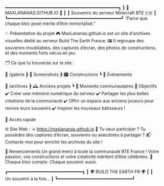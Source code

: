 ━━━━━━━━━━━━━━━━━━━━━━━━━━━━━━━━━━━━━━━━━━━━┓
┃         🍍 MAXLANANAS.GITHUB.IO 🍍       ┃
┃   Souvenirs du serveur Minecraft BTE 🇫🇷    ┃
┗━━━━━━━━━━━━━━━━━━━━━━━━━━━━━━━━━━━━━━━━━━━━┛
“Parce que chaque bloc posé mérite d’être immortalisé.”

✨ Présentation du projet
🎮 MaxLananas.github.io est un site d'archives visuelles dédié au serveur Build The Earth France.
🖼️ Il regroupe des souvenirs inoubliables, des captures d’écran, des photos de constructions, et des moments forts vécus en jeu.

🗂️ Ce que tu trouveras sur le site :

📁 /galerie
    ┣ 📸 Screenshots
    ┣ 🏙️ Constructions
    ┗ 🎉 Événements

📁 /archives
    ┣ 🕰️ Anciens projets
    ┗ 💬 Moments communautaires
🎯 Objectifs
✔️ Créer une mémoire numérique du serveur
✔️ Partager les plus belles créations de la communauté
✔️ Offrir un espace aux anciens joueurs pour revivre leurs souvenirs
✔️ Inspirer les nouveaux bâtisseurs !

🔗 Accès rapide

🌐 Site Web :
→ https://maxlananas.github.io
🤝 Tu veux participer ?
Tu possèdes des captures d’écran, souvenirs ou anecdotes à partager ?
📬 Contacte-moi pour enrichir les archives du site !

💬 Remerciements
Un grand merci à toute la communauté BTE France !
Votre passion, vos constructions et votre créativité méritent d’être célébrées.
🧱 Chaque bloc compte. Chaque souvenir aussi.


┏━━━━━━━━━━━━━━━━━━━━━━━━━━━━━┓
┃   🌍 BUILD THE EARTH FR 🌍   ┃
┃  Un souvenir à la fois...   ┃
┗━━━━━━━━━━━━━━━━━━━━━━━━━━━━━┛
